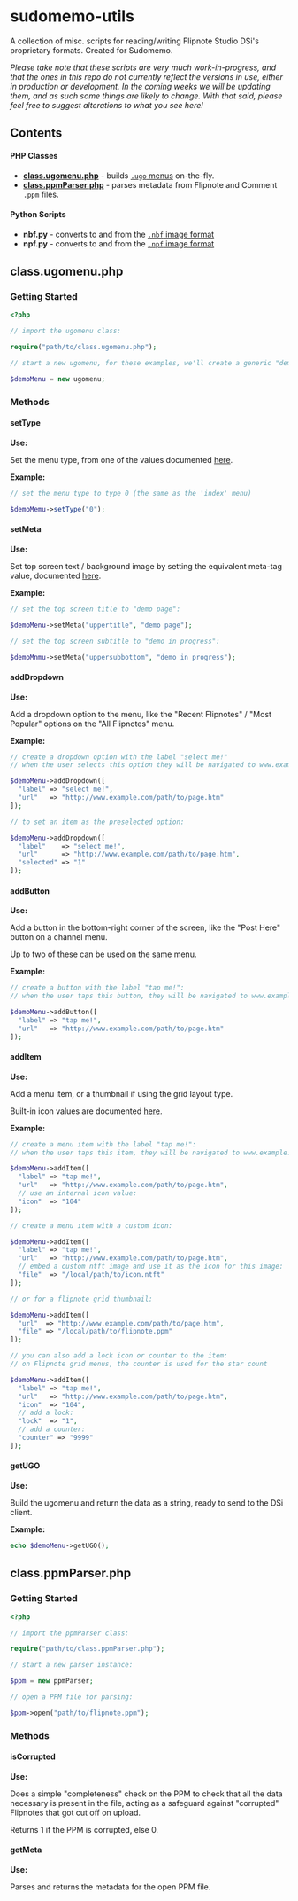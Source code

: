 # sudomemo-utils
A collection of misc. scripts for reading/writing Flipnote Studio DSi's proprietary formats. Created for Sudomemo.

*Please take note that these scripts are very much work-in-progress, and that the ones in this repo do not currently reflect the versions in use, either in production or development. In the coming weeks we will be updating them, and as such some things are likely to change. With that said, please feel free to suggest alterations to what you see here!*

## Contents

#### PHP Classes

* **[class.ugomenu.php](#classugomenuphp)** - builds [`.ugo` menus](https://github.com/Flipnote-Collective/flipnote-studio-docs/wiki/.ugo-menu-format) on-the-fly.
* **[class.ppmParser.php](#classppmparserphp)** - parses metadata from Flipnote and Comment `.ppm` files.

#### Python Scripts

* **nbf.py** - converts to and from the [`.nbf` image format](https://github.com/Flipnote-Collective/flipnote-studio-docs/wiki/.nbf-image-format)
* **npf.py** - converts to and from the [`.npf` image format](https://github.com/Flipnote-Collective/flipnote-studio-docs/wiki/.npf-image-format)

## class.ugomenu.php

### Getting Started

```php
<?php

// import the ugomenu class:

require("path/to/class.ugomenu.php");

// start a new ugomenu, for these examples, we'll create a generic "demo" menu:

$demoMenu = new ugomenu;
```

### Methods

#### setType

**Use:**

Set the menu type, from one of the values documented [here](https://github.com/Flipnote-Collective/flipnote-studio-docs/wiki/.ugo-menu-format#type-0---menu-type-indicator).

**Example:**

```php
// set the menu type to type 0 (the same as the 'index' menu)

$demoMemu->setType("0");
```

#### setMeta

**Use:**

Set top screen text / background image by setting the equivalent meta-tag value, documented [here](https://github.com/Flipnote-Collective/flipnote-studio-docs/wiki/HTML#top-screen).

**Example:**

```php
// set the top screen title to "demo page":

$demoMenu->setMeta("uppertitle", "demo page");

// set the top screen subtitle to "demo in progress":

$demoMnmu->setMeta("uppersubbottom", "demo in progress");
```

#### addDropdown

**Use:**

Add a dropdown option to the menu, like the "Recent Flipnotes" / "Most Popular" options on the "All Flipnotes" menu.

**Example:**

```php
// create a dropdown option with the label "select me!"
// when the user selects this option they will be navigated to www.example.com/path/to/page.htm

$demoMenu->addDropdown([
  "label" => "select me!",
  "url"   => "http://www.example.com/path/to/page.htm"
]);

// to set an item as the preselected option:

$demoMenu->addDropdown([
  "label"    => "select me!",
  "url"      => "http://www.example.com/path/to/page.htm",
  "selected" => "1"
]);
```

#### addButton

**Use:**

Add a button in the bottom-right corner of the screen, like the "Post Here" button on a channel menu.

Up to two of these can be used on the same menu.

**Example:**

```php
// create a button with the label "tap me!":
// when the user taps this button, they will be navigated to www.example.com/path/to/page.htm

$demoMenu->addButton([
  "label" => "tap me!",
  "url"   => "http://www.example.com/path/to/page.htm"
]);
```

#### addItem

**Use:**

Add a menu item, or a thumbnail if using the grid layout type.

Built-in icon values are documented [here](https://github.com/Flipnote-Collective/flipnote-studio-docs/wiki/.ugo-menu-format#icons).

**Example:**

```php
// create a menu item with the label "tap me!":
// when the user taps this item, they will be navigated to www.example.com/path/to/page.htm

$demoMenu->addItem([
  "label" => "tap me!",
  "url"   => "http://www.example.com/path/to/page.htm",
  // use an internal icon value:
  "icon"  => "104"
]);

// create a menu item with a custom icon:

$demoMenu->addItem([
  "label" => "tap me!",
  "url"   => "http://www.example.com/path/to/page.htm",
  // embed a custom ntft image and use it as the icon for this image:
  "file"  => "/local/path/to/icon.ntft"
]);

// or for a flipnote grid thumbnail:

$demoMenu->addItem([
  "url"  => "http://www.example.com/path/to/page.htm",
  "file" => "/local/path/to/flipnote.ppm"
]);

// you can also add a lock icon or counter to the item:
// on Flipnote grid menus, the counter is used for the star count

$demoMenu->addItem([
  "label" => "tap me!",
  "url"   => "http://www.example.com/path/to/page.htm",
  "icon"  => "104",
  // add a lock:
  "lock"  => "1",
  // add a counter:
  "counter" => "9999"
]);
```

#### getUGO

**Use:**

Build the ugomenu and return the data as a string, ready to send to the DSi client.

**Example:**

```php
echo $demoMenu->getUGO();
```

## class.ppmParser.php

### Getting Started

```php
<?php

// import the ppmParser class:

require("path/to/class.ppmParser.php");

// start a new parser instance:

$ppm = new ppmParser;

// open a PPM file for parsing:

$ppm->open("path/to/flipnote.ppm");
```

### Methods

#### isCorrupted

**Use:**

Does a simple "completeness" check on the PPM to check that all the data necessary is present in the file, acting as a safeguard against "corrupted" Flipnotes that got cut off on upload.

Returns 1 if the PPM is corrupted, else 0.

#### getMeta

**Use:**

Parses and returns the metadata for the open PPM file.
